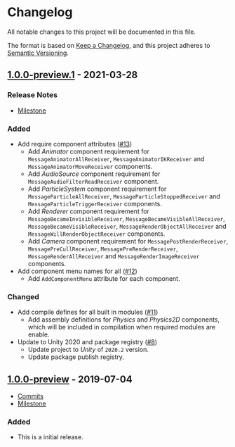 # Changelog

All notable changes to this project will be documented in this file.

The format is based on [Keep a Changelog](https://keepachangelog.com/en/1.0.0/),
and this project adheres to [Semantic Versioning](https://semver.org/spec/v2.0.0.html).

## [1.0.0-preview.1](https://github.com/unity-game-framework/ugf-messages/releases/tag/1.0.0-preview.1) - 2021-03-28  

### Release Notes

- [Milestone](https://github.com/unity-game-framework/ugf-messages/milestone/2?closed=1)  
    

### Added

- Add require component attributes ([#13](https://github.com/unity-game-framework/ugf-messages/pull/13))  
    - Add _Animator_ component requirement for `MessageAnimatorAllReceiver`, `MessageAnimatorIKReceiver` and `MessageAnimatorMoveReceiver` components.
    - Add _AudioSource_ component requirement for `MessageAudioFilterReadReceiver` component.
    - Add _ParticleSystem_ component requirement for `MessageParticleAllReceiver`, `MessageParticleStoppedReceiver` and `MessageParticleTriggerReceiver` components.
    - Add _Renderer_ component requirement for `MessageBecameInvisibleReceiver`, `MessageBecameVisibleAllReceiver`, `MessageBecameVisibleReceiver`, `MessageRenderObjectAllReceiver` and `MessageWillRenderObjectReceiver` components.
    - Add _Camera_ component requirement for `MessagePostRenderReceiver`, `MessagePreCullReceiver`, `MessagePreRenderReceiver`, `MessageRenderAllReceiver` and `MessageRenderImageReceiver` components.
- Add component menu names for all ([#12](https://github.com/unity-game-framework/ugf-messages/pull/12))  
    - Add `AddComponentMenu` attribute for each component.

### Changed

- Add compile defines for all built in modules ([#11](https://github.com/unity-game-framework/ugf-messages/pull/11))  
    - Add assembly definitions for _Physics_ and _Physics2D_ components, which will be included in compilation when required modules are enable.
- Update to Unity 2020 and package registry ([#8](https://github.com/unity-game-framework/ugf-messages/pull/8))  
    - Update project to _Unity_ of `2020.2` version.
    - Update package publish registry.

## [1.0.0-preview](https://github.com/unity-game-framework/ugf-messages/releases/tag/1.0.0-preview) - 2019-07-04  

- [Commits](https://github.com/unity-game-framework/ugf-messages/compare/845743a...1.0.0-preview)
- [Milestone](https://github.com/unity-game-framework/ugf-messages/milestone/1?closed=1)

### Added
- This is a initial release.


